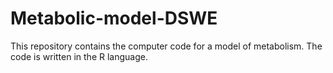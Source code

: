 # Metabolic-model-DSWE
This repository contains the computer code for a model of metabolism.
The code is written in the R language.
